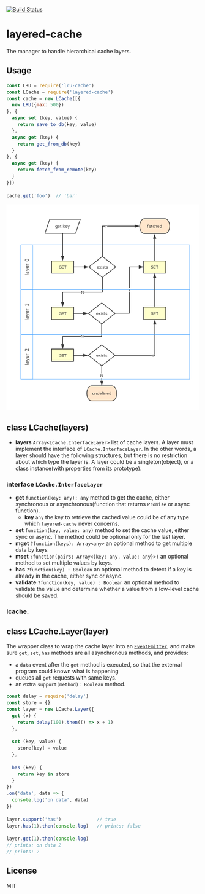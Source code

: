 [![Build Status](https://travis-ci.org/kaelzhang/node-layered-cache.svg?branch=master)](https://travis-ci.org/kaelzhang/node-layered-cache)
<!-- optional appveyor tst
[![Windows Build Status](https://ci.appveyor.com/api/projects/status/github/kaelzhang/node-layered-cache?branch=master&svg=true)](https://ci.appveyor.com/project/kaelzhang/node-layered-cache)
-->
<!-- optional npm version
[![NPM version](https://badge.fury.io/js/layered-cache.svg)](http://badge.fury.io/js/layered-cache)
-->
<!-- optional npm downloads
[![npm module downloads per month](http://img.shields.io/npm/dm/layered-cache.svg)](https://www.npmjs.org/package/layered-cache)
-->
<!-- optional dependency status
[![Dependency Status](https://david-dm.org/kaelzhang/node-layered-cache.svg)](https://david-dm.org/kaelzhang/node-layered-cache)
-->

# layered-cache

The manager to handle hierarchical cache layers.

## Usage

```js
const LRU = require('lru-cache')
const LCache = require('layered-cache')
const cache = new LCache([{
  new LRU({max: 500})
}, {
  async set (key, value) {
    return save_to_db(key, value)
  },
  async get (key) {
    return get_from_db(key)
  }
}, {
  async get (key) {
    return fetch_from_remote(key)
  }
}])

cache.get('foo')  // 'bar'
```

![flow](flow.png)

## class LCache(layers)

- **layers** `Array<LCache.InterfaceLayer>` list of cache layers. A layer must implement the interface of `LCache.InterfaceLayer`. In the other words, a layer should have the following structures, but there is no restriction about which type the layer is. A layer could be a singleton(object), or a class instance(with properties from its prototype).

### interface `LCache.InterfaceLayer`

- **get** `function(key: any): any` method to get the cache, either synchronous or asynchronous(function that returns `Promise` or async function).
  - **key** `any` the key to retrieve the cached value could be of any type which `layered-cache` never concerns.
- **set** `function(key, value: any)` method to set the cache value, either sync or async. The method could be optional only for the last layer.
- **mget** `?function(keys): Array<any>` an optional method to get multiple data by keys
- **mset** `?function(pairs: Array<{key: any, value: any}>)` an optional method to set multiple values by keys.
- **has** `?function(key) : Boolean` an optional method to detect if a key is already in the cache, either sync or async.
- **validate** `?function(key, value) : Boolean` an optional method to validate the value and determine whether a value from a low-level cache should be saved.

### lcache.

## class LCache.Layer(layer)

The wrapper class to wrap the cache layer into an [`EventEmitter`](https://nodejs.org/dist/latest-v7.x/docs/api/events.html#events_class_eventemitter), and make sure `get`, `set`, `has` methods are all asynchronous methods, and provides:

- a `data` event after the `get` method is executed, so that the external program could known what is happening
- queues all `get` requests with same keys.
- an extra `support(method): Boolean` method.

```js
const delay = require('delay')
const store = {}
const layer = new LCache.Layer({
  get (x) {
    return delay(100).then(() => x + 1)
  },

  set (key, value) {
    store[key] = value
  },

  has (key) {
    return key in store
  }
})
.on('data', data => {
  console.log('on data', data)
})

layer.support('has')             // true
layer.has(1).then(console.log)   // prints: false

layer.get(1).then(console.log)
// prints: on data 2
// prints: 2
```

## License

MIT
